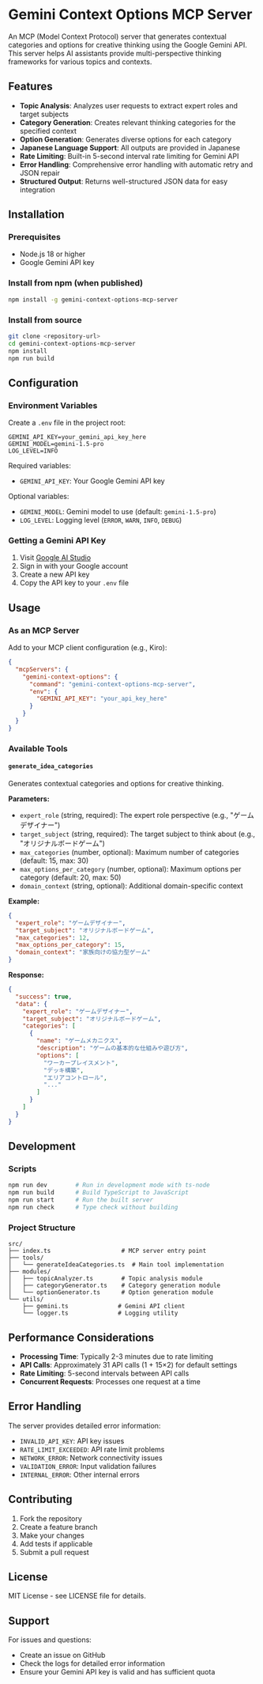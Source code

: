 # Gemini Context Options MCP Server

An MCP (Model Context Protocol) server that generates contextual categories and options for creative thinking using the Google Gemini API. This server helps AI assistants provide multi-perspective thinking frameworks for various topics and contexts.

## Features

- **Topic Analysis**: Analyzes user requests to extract expert roles and target subjects
- **Category Generation**: Creates relevant thinking categories for the specified context
- **Option Generation**: Generates diverse options for each category
- **Japanese Language Support**: All outputs are provided in Japanese
- **Rate Limiting**: Built-in 5-second interval rate limiting for Gemini API
- **Error Handling**: Comprehensive error handling with automatic retry and JSON repair
- **Structured Output**: Returns well-structured JSON data for easy integration

## Installation

### Prerequisites

- Node.js 18 or higher
- Google Gemini API key

### Install from npm (when published)

```bash
npm install -g gemini-context-options-mcp-server
```

### Install from source

```bash
git clone <repository-url>
cd gemini-context-options-mcp-server
npm install
npm run build
```

## Configuration

### Environment Variables

Create a `.env` file in the project root:

```env
GEMINI_API_KEY=your_gemini_api_key_here
GEMINI_MODEL=gemini-1.5-pro
LOG_LEVEL=INFO
```

Required variables:
- `GEMINI_API_KEY`: Your Google Gemini API key

Optional variables:
- `GEMINI_MODEL`: Gemini model to use (default: `gemini-1.5-pro`)
- `LOG_LEVEL`: Logging level (`ERROR`, `WARN`, `INFO`, `DEBUG`)

### Getting a Gemini API Key

1. Visit [Google AI Studio](https://aistudio.google.com/)
2. Sign in with your Google account
3. Create a new API key
4. Copy the API key to your `.env` file

## Usage

### As an MCP Server

Add to your MCP client configuration (e.g., Kiro):

```json
{
  "mcpServers": {
    "gemini-context-options": {
      "command": "gemini-context-options-mcp-server",
      "env": {
        "GEMINI_API_KEY": "your_api_key_here"
      }
    }
  }
}
```

### Available Tools

#### `generate_idea_categories`

Generates contextual categories and options for creative thinking.

**Parameters:**
- `expert_role` (string, required): The expert role perspective (e.g., "ゲームデザイナー")
- `target_subject` (string, required): The target subject to think about (e.g., "オリジナルボードゲーム")
- `max_categories` (number, optional): Maximum number of categories (default: 15, max: 30)
- `max_options_per_category` (number, optional): Maximum options per category (default: 20, max: 50)
- `domain_context` (string, optional): Additional domain-specific context

**Example:**
```json
{
  "expert_role": "ゲームデザイナー",
  "target_subject": "オリジナルボードゲーム",
  "max_categories": 12,
  "max_options_per_category": 15,
  "domain_context": "家族向けの協力型ゲーム"
}
```

**Response:**
```json
{
  "success": true,
  "data": {
    "expert_role": "ゲームデザイナー",
    "target_subject": "オリジナルボードゲーム",
    "categories": [
      {
        "name": "ゲームメカニクス",
        "description": "ゲームの基本的な仕組みや遊び方",
        "options": [
          "ワーカープレイスメント",
          "デッキ構築",
          "エリアコントロール",
          "..."
        ]
      }
    ]
  }
}
```

## Development

### Scripts

```bash
npm run dev        # Run in development mode with ts-node
npm run build      # Build TypeScript to JavaScript
npm run start      # Run the built server
npm run check      # Type check without building
```

### Project Structure

```
src/
├── index.ts                    # MCP server entry point
├── tools/
│   └── generateIdeaCategories.ts  # Main tool implementation
├── modules/
│   ├── topicAnalyzer.ts        # Topic analysis module
│   ├── categoryGenerator.ts    # Category generation module
│   └── optionGenerator.ts      # Option generation module
└── utils/
    ├── gemini.ts              # Gemini API client
    └── logger.ts              # Logging utility
```

## Performance Considerations

- **Processing Time**: Typically 2-3 minutes due to rate limiting
- **API Calls**: Approximately 31 API calls (1 + 15×2) for default settings
- **Rate Limiting**: 5-second intervals between API calls
- **Concurrent Requests**: Processes one request at a time

## Error Handling

The server provides detailed error information:

- `INVALID_API_KEY`: API key issues
- `RATE_LIMIT_EXCEEDED`: API rate limit problems
- `NETWORK_ERROR`: Network connectivity issues
- `VALIDATION_ERROR`: Input validation failures
- `INTERNAL_ERROR`: Other internal errors

## Contributing

1. Fork the repository
2. Create a feature branch
3. Make your changes
4. Add tests if applicable
5. Submit a pull request

## License

MIT License - see LICENSE file for details.

## Support

For issues and questions:
- Create an issue on GitHub
- Check the logs for detailed error information
- Ensure your Gemini API key is valid and has sufficient quota